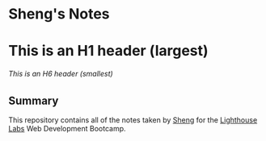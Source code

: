 # Sheng's Notes

# This is an H1 header (largest)
###### This is an H6 header (smallest)

## Summary
This repository contains all of the notes taken by [Sheng](https://github.com/ShengjenChiu) for the [Lighthouse Labs](https://www.lighthouselabs.ca) Web Development Bootcamp.